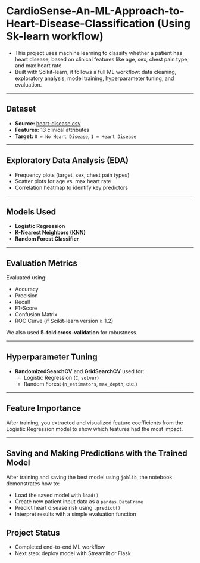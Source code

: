 # CardioSense-An-ML-Approach-to-Heart-Disease-Classification (Using Sk-learn workflow)

- This project uses machine learning to classify whether a patient has heart disease, based on clinical features like age, sex, chest pain type, and max heart rate.  
- Built with Scikit-learn, it follows a full ML workflow: data cleaning, exploratory analysis, model training, hyperparameter tuning, and evaluation.

---

## Dataset

- **Source:** [heart-disease.csv](https://www.kaggle.com/datasets/formyuse/heart-disease-csv) 
- **Features:** 13 clinical attributes
- **Target:** `0 = No Heart Disease`, `1 = Heart Disease`

---

## Exploratory Data Analysis (EDA)

- Frequency plots (target, sex, chest pain types)
- Scatter plots for age vs. max heart rate
- Correlation heatmap to identify key predictors

---

## Models Used

- **Logistic Regression**
- **K-Nearest Neighbors (KNN)**
- **Random Forest Classifier**

---

## Evaluation Metrics

Evaluated using:

- Accuracy
- Precision
- Recall
- F1-Score
- Confusion Matrix
- ROC Curve (if Scikit-learn version ≥ 1.2)

We also used **5-fold cross-validation** for robustness.

---

## Hyperparameter Tuning

- **RandomizedSearchCV** and **GridSearchCV** used for:
  - Logistic Regression (`C`, `solver`)
  - Random Forest (`n_estimators`, `max_depth`, etc.)

---

## Feature Importance

After training, you extracted and visualized feature coefficients from the Logistic Regression model to show which features had the most impact.

---

## Saving and Making Predictions with the Trained Model

After training and saving the best model using `joblib`, the notebook demonstrates how to:
- Load the saved model with `load()`
- Create new patient input data as a `pandas.DataFrame`
- Predict heart disease risk using `.predict()`
- Interpret results with a simple evaluation function
  
## Project Status
- Completed end-to-end ML workflow
- Next step: deploy model with Streamlit or Flask

